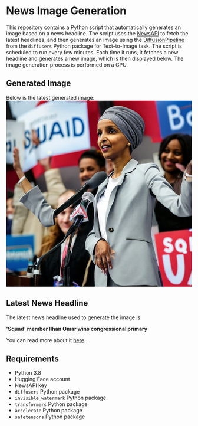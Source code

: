 # News Image Generation
This repository contains a Python script that automatically generates an image based on a news headline. The script uses the [NewsAPI](https://newsapi.org/) to fetch the latest headlines, and then generates an image using the [DiffusionPipeline](https://github.com/huggingface/diffusers) from the `diffusers` Python package for Text-to-Image task.
The script is scheduled to run every few minutes. Each time it runs, it fetches a new headline and generates a new image, which is then displayed below. The image generation process is performed on a GPU.

## Generated Image
Below is the latest generated image:
![Generated Image](image.png)

## Latest News Headline
The latest news headline used to generate the image is:

**'Squad' member Ilhan Omar wins congressional primary**

You can read more about it [here](https://news.google.com/rss/articles/CBMiWkFVX3lxTE9tbTFocTYyLTNRNTJHT2hVd2QzSjk2RzdvWlJDTmVNTV9UQUlSUy16Nk56YnpPU0k3R0M3VFRXdUZ6NTYxT1FHSE9LdnI4dTVWSnh5VlI3ZGVxUdIBX0FVX3lxTE54NjVDMmRSWmR6d05GcmZoYlI3SWxoOTRpNUlMbXJCM0hOWDJDVmNTOHVGNktaeXEwczBQbUEtZ3ZSTGFPMVZ3dWNzRkdnTU0wcVNtcG9DUnl0VkhXdkJV?oc=5).

## Requirements
- Python 3.8
- Hugging Face account
- NewsAPI key
- `diffusers` Python package
- `invisible_watermark` Python package
- `transformers` Python package
- `accelerate` Python package
- `safetensors` Python package
